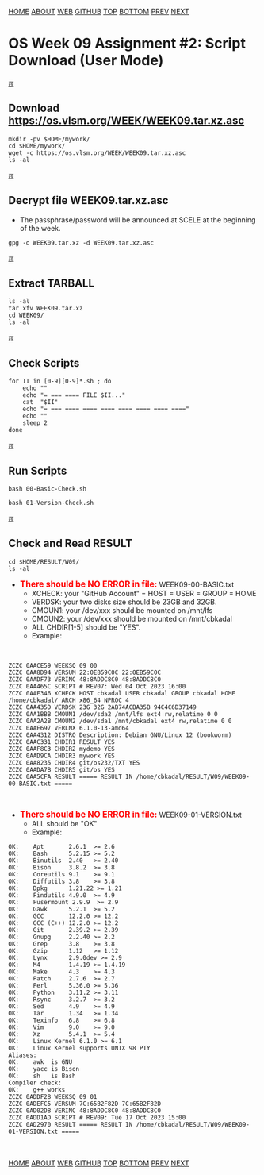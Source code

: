 ---
---
[HOME](index.md)
[ABOUT](README.md)
[WEB](https://osp4diss.vlsm.org/)
[GITHUB](https://github.com/os2xx/osp4diss/)
[TOP](#)
[BOTTOM](#endofpage)
[PREV](W09-01.md)
[NEXT](W09-03.md)

# OS Week 09 Assignment #2: Script Download (User Mode)

[&#x213C;](#endofpage)<br id="idx00">
## Download <https://os.vlsm.org/WEEK/WEEK09.tar.xz.asc>
```
mkdir -pv $HOME/mywork/
cd $HOME/mywork/
wget -c https://os.vlsm.org/WEEK/WEEK09.tar.xz.asc
ls -al

```

[&#x213C;](#)<br id="idx01">
## Decrypt file WEEK09.tar.xz.asc

* The passphrase/password will be announced at SCELE at the beginning of the week.

```
gpg -o WEEK09.tar.xz -d WEEK09.tar.xz.asc

```

[&#x213C;](#)<br id="idx02">
## Extract TARBALL
```
ls -al
tar xfv WEEK09.tar.xz
cd WEEK09/
ls -al

```

[&#x213C;](#)<br id="idx03">
## Check Scripts
```
for II in [0-9][0-9]*.sh ; do
    echo ""
    echo "= === ==== FILE $II..."
    cat  "$II"
    echo "= === ==== ==== ==== ==== ==== ==== ===="
    echo ""
    sleep 2
done

```

[&#x213C;](#)<br id="idx04">
## Run Scripts
```
bash 00-Basic-Check.sh

bash 01-Version-Check.sh

```

[&#x213C;](#)<br id="idx05">
## Check and Read RESULT

```
cd $HOME/RESULT/W09/
ls -al

```

* <span style="color:red; font-weight:bold; font-size:larger;">There should be NO ERROR in file:</span>
  WEEK09-00-BASIC.txt
  * XCHECK: your "GitHub Account" = HOST = USER = GROUP = HOME
  * VERDSK: your two disks size should be 23GB and 32GB.
  * CMOUN1: your /dev/xxx should be mounted on /mnt/lfs
  * CMOUN2: your /dev/xxx should be mounted on /mnt/cbkadal
  * ALL CHDIR[1-5] should be "YES".
  * Example:

<br>

```
ZCZC 0AACE59 WEEKSQ 09 00
ZCZC 0AA8D94 VERSUM 22:0EB59C0C 22:0EB59C0C
ZCZC 0AADF73 VERINC 48:8ADDC8C0 48:8ADDC8C0
ZCZC 0AA465C SCRIPT # REV07: Wed 04 Oct 2023 16:00
ZCZC 0AAE346 XCHECK HOST cbkadal USER cbkadal GROUP cbkadal HOME /home/cbkadal/ ARCH x86_64 NPROC 4
ZCZC 0AA435D VERDSK 23G 32G 2AB74ACBA35B 94C4C6D37149
ZCZC 0AA1BBB CMOUN1 /dev/sda2 /mnt/lfs ext4 rw,relatime 0 0
ZCZC 0AA2A2B CMOUN2 /dev/sda1 /mnt/cbkadal ext4 rw,relatime 0 0
ZCZC 0AAE697 VERLNX 6.1.0-13-amd64
ZCZC 0AA4312 DISTRO Description: Debian GNU/Linux 12 (bookworm)
ZCZC 0AAC331 CHDIR1 RESULT YES
ZCZC 0AAF8C3 CHDIR2 mydemo YES
ZCZC 0AAD9CA CHDIR3 mywork YES
ZCZC 0AA8235 CHDIR4 git/os232/TXT YES
ZCZC 0AADA7B CHDIR5 git/os YES
ZCZC 0AA5CFA RESULT ===== RESULT IN /home/cbkadal/RESULT/W09/WEEK09-00-BASIC.txt =====

```

<br>

* <span style="color:red; font-weight:bold; font-size:larger;">There should be NO ERROR in file:</span>
  WEEK09-01-VERSION.txt
  * ALL should be "OK"
  * Example:

```
OK:    Apt       2.6.1  >= 2.6
OK:    Bash      5.2.15 >= 5.2
OK:    Binutils  2.40   >= 2.40
OK:    Bison     3.8.2  >= 3.8
OK:    Coreutils 9.1    >= 9.1
OK:    Diffutils 3.8    >= 3.8
OK:    Dpkg      1.21.22 >= 1.21
OK:    Findutils 4.9.0  >= 4.9
OK:    Fusermount 2.9.9  >= 2.9
OK:    Gawk      5.2.1  >= 5.2
OK:    GCC       12.2.0 >= 12.2
OK:    GCC (C++) 12.2.0 >= 12.2
OK:    Git       2.39.2 >= 2.39
OK:    Gnupg     2.2.40 >= 2.2
OK:    Grep      3.8    >= 3.8
OK:    Gzip      1.12   >= 1.12
OK:    Lynx      2.9.0dev >= 2.9
OK:    M4        1.4.19 >= 1.4.19
OK:    Make      4.3    >= 4.3
OK:    Patch     2.7.6  >= 2.7
OK:    Perl      5.36.0 >= 5.36
OK:    Python    3.11.2 >= 3.11
OK:    Rsync     3.2.7  >= 3.2
OK:    Sed       4.9    >= 4.9
OK:    Tar       1.34   >= 1.34
OK:    Texinfo   6.8    >= 6.8
OK:    Vim       9.0    >= 9.0
OK:    Xz        5.4.1  >= 5.4
OK:    Linux Kernel 6.1.0 >= 6.1
OK:    Linux Kernel supports UNIX 98 PTY
Aliases:
OK:    awk  is GNU
OK:    yacc is Bison
OK:    sh   is Bash
Compiler check:
OK:    g++ works
ZCZC 0ADDF28 WEEKSQ 09 01
ZCZC 0ADEFC5 VERSUM 7C:65B2F82D 7C:65B2F82D
ZCZC 0AD02D8 VERINC 48:8ADDC8C0 48:8ADDC8C0
ZCZC 0ADD1AD SCRIPT # REV09: Tue 17 Oct 2023 15:00
ZCZC 0AD2970 RESULT ===== RESULT IN /home/cbkadal/RESULT/W09/WEEK09-01-VERSION.txt =====

```

<br id="endofpage"><br>
[HOME](index.md)
[ABOUT](README.md)
[WEB](https://osp4diss.vlsm.org/)
[GITHUB](https://github.com/os2xx/osp4diss/)
[TOP](#)
[BOTTOM](#endofpage)
[PREV](W09-01.md)
[NEXT](W09-03.md)
<br>


